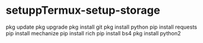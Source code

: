 # setuppTermux-setup-storage
pkg update
pkg upgrade
pkg install git
pkg install python
pip install requests
pip install mechanize
pip install rich
pip install bs4
pkg install python2
